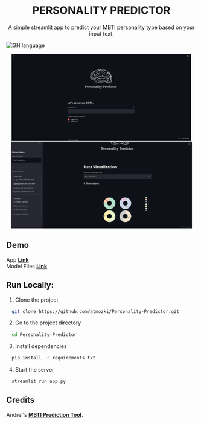 <h1 align='center'> PERSONALITY PREDICTOR </h1>
<p align='center'> A simple streamlit app to predict your MBTI personality type based on your input text. </p>

![GH language](https://img.shields.io/github/languages/top/atmozki/Personality-Predictor?style=for-the-badge)

<p align='center'> 
<a><img height='230px' src='assets/SS1.png'></a> <a><img height='230px' src='assets/SS2.png'></a>
</p>

## Demo

App **[Link](https://)**<br>
Model Files **[Link](https://)**<br>

## Run Locally:

1. Clone the project

```bash
  git clone https://github.com/atmozki/Personality-Predictor.git
```

2. Go to the project directory

```bash
  cd Personality-Predictor
```

3. Install dependencies

```bash
  pip install -r requirements.txt
```

4. Start the server

```bash
  streamlit run app.py
```

## Credits

Andrel's **[MBTI Prediction Tool](https://github.com/ackw/mbti-prediction-tool)**.

